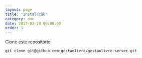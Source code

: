 ```yaml
---
layout: page
title: "Instalação"
category: doc
date: 2017-03-20 00:00:00
order: 1
---
```


Clone este repositório

    git clone git@github.com:gestaolivre/gestaolivre-server.git

